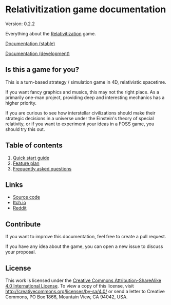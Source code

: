 # Relativitization game documentation

Version: 0.2.2

Everything about the [Relativitization](https://adriankhl.itch.io/relativitization) game.

[Documentation (stable)](https://github.com/Adriankhl/relativitization-game-doc)

[Documentation (development)](https://github.com/Adriankhl/relativitization-game-doc/tree/develop)

## Is this a game for you?

This is a turn-based strategy / simulation game in 4D, relativistic spacetime.

If you want fancy graphics and musics, this may not the right place. As a primarily one-man project, providing deep and
interesting mechanics has a higher priority.

If you are curious to see how interstellar civilizations should make their strategic decisions in a universe under the
Einstein's theory of special relativity, or if you want to experiment your ideas in a FOSS game, you should try this
out.

## Table of contents

1. [Quick start guide](guide/quick-start-guide.md)
2. [Feature plan](plan/feature-plan.md)
3. [Frequently asked questions](faq/frequently-asked-questions.md)

## Links

* [Source code](https://github.com/Adriankhl/relativitization)
* [Itch.io](https://adriankhl.itch.io/relativitization)
* [Reddit](https://www.reddit.com/r/relativitization/)

## Contribute

If you want to improve this documentation, feel free to create a pull request.

If you have any idea about the game, you can open a new issue to discuss your proposal.

## License

This work is licensed under the [Creative Commons Attribution-ShareAlike 4.0 International License](./LICENSE). To view
a copy of this license, visit http://creativecommons.org/licenses/by-sa/4.0/ or send a letter to Creative Commons, PO
Box 1866, Mountain View, CA 94042, USA.
